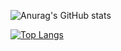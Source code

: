 ![Anurag's GitHub stats](https://github-readme-stats.vercel.app/api?username=Dicarbene&show_icons=true&theme=dracula)

[![Top Langs](https://github-readme-stats.vercel.app/api/top-langs/?username=Dicarbene&theme=dracula)](https://github.com/anuraghazra/github-readme-stats)

